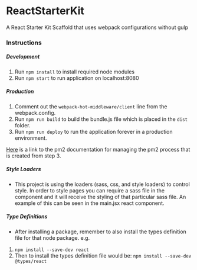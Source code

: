 # ReactStarterKit
A React Starter Kit Scaffold that uses webpack configurations without gulp


### Instructions

##### Development
1. Run `npm install` to install required node modules
2. Run `npm start` to run application on localhost:8080

##### Production
1. Comment out the `webpack-hot-middleware/client` line from the webpack.config.
2. Run `npm run build` to build the bundle.js file which is placed in the `dist` folder.
3. Run `npm run deploy` to run the application forever in a production environment.

[Here][1] is a link to the pm2 documentation for managing the pm2 process that is created from step 3.

[1]: https://github.com/Unitech/pm2

##### Style Loaders

- This project is using the loaders (sass, css, and style loaders) to control style.
In order to style pages you can require a sass file in the component and it will
receive the styling of that particular sass file. An example of this can be seen in the main.jsx
react component.


##### Type Definitions

- After installing a package, remember to also install the types definition file for that node package.
e.g.
1. `npm install --save-dev react`
2. Then to install the types definition file would be: `npm install --save-dev @types/react`
